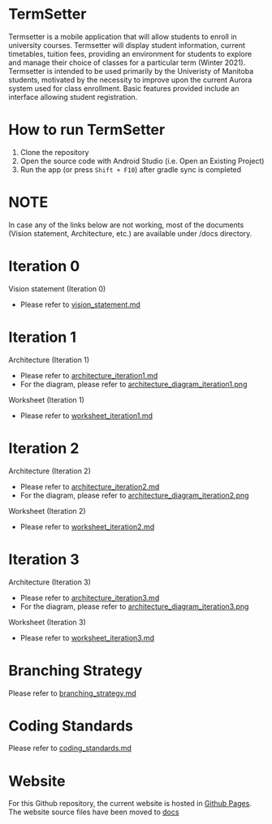 # TermSetter

Termsetter is a mobile application that will allow students to enroll in university courses. Termsetter will display student information, current timetables, tuition fees, providing an environment for students to explore and manage their choice of classes for a particular term (Winter 2021). Termsetter is intended to be used primarily by the Univeristy of Manitoba students, motivated by the necessity to improve upon the current Aurora system used for class enrollment. Basic features provided include an interface allowing student registration.

# How to run TermSetter

1. Clone the repository
2. Open the source code with Android Studio (i.e. Open an Existing Project)
3. Run the app (or press `Shift + F10`) after gradle sync is completed

# NOTE

In case any of the links below are not working, most of the documents (Vision statement, Architecture, etc.) are available under /docs directory.

# Iteration 0

Vision statement (Iteration 0)
- Please refer to [vision_statement.md](/documentation/vision_statement.md)
 
# Iteration 1

Architecture (Iteration 1)
- Please refer to [architecture_iteration1.md](/documentation/architecture_iteration1.md)
- For the diagram, please refer to [architecture_diagram_iteration1.png](https://code.cs.umanitoba.ca/3350-winter-2021-a02/group-6/aurora-but-better-a02-group-6/-/blob/master/docs/architecture_diagram_iteration1.png)

Worksheet (Iteration 1)
- Please refer to [worksheet_iteration1.md](/documentation/worksheet_iteration1.md)

# Iteration 2

Architecture (Iteration 2)
- Please refer to [architecture_iteration2.md](/documentation/architecture_iteration2.md)
- For the diagram, please refer to [architecture_diagram_iteration2.png](/documentation/architecture_diagram_iteration2.png)

Worksheet (Iteration 2)
- Please refer to [worksheet_iteration2.md](/documentation/worksheet_iteration2.md)

# Iteration 3

Architecture (Iteration 3)
- Please refer to [architecture_iteration3.md](/documentation/architecture_iteration3.md)
- For the diagram, please refer to [architecture_diagram_iteration3.png](/documentation/architecture_diagram_iteration3.png)

Worksheet (Iteration 3)
- Please refer to [worksheet_iteration3.md](/documentation/worksheet_iteration3.md)

# Branching Strategy

Please refer to [branching_strategy.md](/documentation/branching_strategy.md)

# Coding Standards

Please refer to [coding_standards.md](/documentation/coding_standards.md)

# Website

For this Github repository, the current website is hosted in [Github Pages](https://andreaabellera.github.io/TermSetter/). The website source files have been moved to [docs](/docs)
